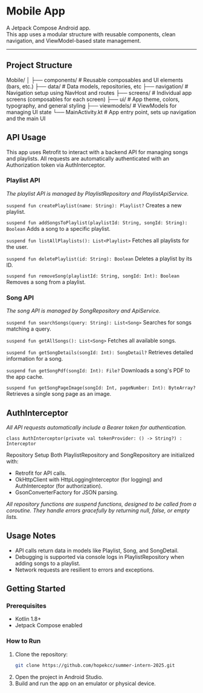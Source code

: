 # Mobile App

A Jetpack Compose Android app.  
This app uses a modular structure with reusable components, clean navigation, and ViewModel-based state management.

---

## Project Structure

Mobile/
│
├── components/ # Reusable composables and UI elements (bars, etc.)
├── data/ # Data models, repositories, etc
├── navigation/ # Navigation setup using NavHost and routes
├── screens/ # Individual app screens (composables for each screen)
├── ui/ # App theme, colors, typography, and general styling
├── viewmodels/ # ViewModels for managing UI state
└── MainActivity.kt # App entry point, sets up navigation and the main UI

## API Usage

This app uses Retrofit to interact with a backend API for managing songs and playlists. All requests are automatically authenticated with an Authorization token via AuthInterceptor.

### Playlist API
*The playlist API is managed by PlaylistRepository and PlaylistApiService.*

```suspend fun createPlaylist(name: String): Playlist?``` 
Creates a new playlist.

```suspend fun addSongsToPlaylist(playlistId: String, songId: String): Boolean``` 
Adds a song to a specific playlist.

```suspend fun listAllPlaylists(): List<Playlist>``` 
Fetches all playlists for the user.

```suspend fun deletePlaylist(id: String): Boolean``` 
Deletes a playlist by its ID.

```suspend fun removeSong(playlistId: String, songId: Int): Boolean``` 
Removes a song from a playlist.

### Song API
*The song API is managed by SongRepository and ApiService.*

```suspend fun searchSongs(query: String): List<Song>``` 
Searches for songs matching a query.

```suspend fun getAllSongs(): List<Song>``` 
Fetches all available songs.

```suspend fun getSongDetails(songId: Int): SongDetail?``` 
Retrieves detailed information for a song.

```suspend fun getSongPdf(songId: Int): File?``` 
Downloads a song's PDF to the app cache.

```suspend fun getSongPageImage(songId: Int, pageNumber: Int): ByteArray?```
Retrieves a single song page as an image.


## AuthInterceptor
*All API requests automatically include a Bearer token for authentication.*

```class AuthInterceptor(private val tokenProvider: () -> String?) : Interceptor```

Repository Setup
Both PlaylistRepository and SongRepository are initialized with:
- Retrofit for API calls.
- OkHttpClient with HttpLoggingInterceptor (for logging) and AuthInterceptor (for authorization).
- GsonConverterFactory for JSON parsing.

*All repository functions are suspend functions, designed to be called from a coroutine. They handle errors gracefully by returning null, false, or empty lists.*


## Usage Notes
- API calls return data in models like Playlist, Song, and SongDetail.
- Debugging is supported via console logs in PlaylistRepository when adding songs to a playlist.
- Network requests are resilient to errors and exceptions.

## Getting Started

### Prerequisites

- Kotlin 1.8+  
- Jetpack Compose enabled  

### How to Run

1. Clone the repository:
   ```bash
   git clone https://github.com/hopekcc/summer-intern-2025.git
2. Open the project in Android Studio.
3. Build and run the app on an emulator or physical device.

